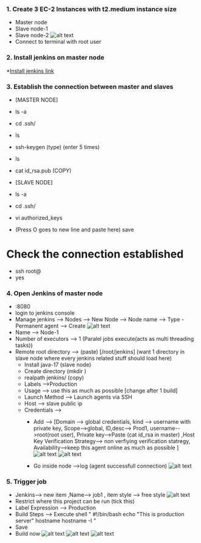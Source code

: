 ### 1. Create 3 EC-2 Instances with t2.medium instance size
 * Master node
 * Slave node-1
 * Slave node-2
   ![alt text](<Screenshot 2025-04-27 193831.png>)
 * Connect to terminal with root user

### 2. Install jenkins on master node
 *[Install jenkins link](https://phoenixnap.com/kb/install-jenkins-ubuntu)

### 3. Establish the connection between master and slaves
 * [MASTER NODE]
 * ls -a
 * cd .ssh/
 * ls
 * ssh-keygen  (type) (enter 5 times)
 * ls
 * cat id_rsa.pub (COPY)

 * [SLAVE NODE]
 * ls -a
 * cd .ssh/
 * vi authorized_keys
 * (Press O goes to new line and paste here) save

 # Check the connection established
 
 * ssh root@<public ip of slave>
 * yes

### 4. Open Jenkins of master node
 * <public ip of master node>:8080
 * login to jenkins console
 * Manage jenkins --> Nodes --> New Node --> Node name --> Type - Permanent agent --> Create
   ![alt text](<Screenshot 2025-04-27 200729.png>)
 * Name --> Node-1
 * Number of executors --> 1 (Paralel jobs execute(acts as multi threading tasks))
 * Remote root directory --> (paste) [/root/jenkins]
   (want 1 directory in slave node where every jenkins related stuff should load here)
   * Install java-17  (slave node)
   * Create directory (mkdir <name>)
   * realpath jenkins/  (copy)
   * Labels -->Production
   * Usage --> use this as much as possible  [change after 1 build]
   * Launch Method --> Launch agents via SSH
   * Host --> slave public ip
   * Credentials -->
     * Add --> [Domain --> global credentials, kind --> username with private key, Scope-->global, ID,desc--> Prod1, username-->root(root user), Private key-->Paste (cat id_rsa in master) ,Host Key Verification Strategy--> non verfiying verification statregy, Availability-->keep this agent online as much as possible ] 
     ![alt text](<Screenshot 2025-04-27 211309.png>)
     ![alt text](<Screenshot 2025-04-27 211326.png>)

     * Go inside node -->log (agent successfull connection)
       ![alt text](<Screenshot 2025-04-27 211614.png>)

### 5. Trigger job 

 * Jenkins--> new item ,Name--> job1 , item style --> free style
       ![alt text](<Screenshot 2025-04-27 212148.png>)
 * Restrict where this project can be run (tick this)
 * Label Expression --> Production
 * Build Steps --> Execute shell 
   " #!/bin/bash
     echo "This is production server"
     hostname
     hostname -I "    
 * Save
 * Build now
   ![alt text](<Screenshot 2025-04-27 213100.png>) 
   ![alt text](<Screenshot 2025-04-27 220617.png>)
   ![alt text](<Screenshot 2025-04-27 222012.png>)






